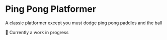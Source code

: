 # Ping Pong Platformer
A classic platformer except you must dodge ping pong paddles and the ball

:construction_worker: Currently a work in progress 
